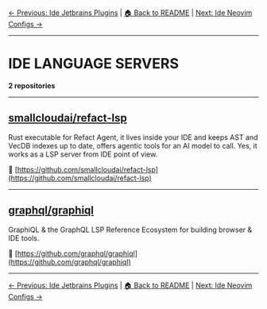 [← Previous: Ide Jetbrains Plugins](ide-jetbrains-plugins.txt) | [🏠 Back to README](../README.md) | [Next: Ide Neovim Configs →](ide-neovim-configs.txt)

---

# IDE LANGUAGE SERVERS

**2 repositories**

---

## [smallcloudai/refact-lsp](https://github.com/smallcloudai/refact-lsp)

Rust executable for Refact Agent, it lives inside your IDE and keeps AST and VecDB indexes up to date, offers agentic tools for an AI model to call. Yes, it works as a LSP server from IDE point of view.

🔗 [https://github.com/smallcloudai/refact-lsp](https://github.com/smallcloudai/refact-lsp)

---

## [graphql/graphiql](https://github.com/graphql/graphiql)

GraphiQL & the GraphQL LSP Reference Ecosystem for building browser & IDE tools.

🔗 [https://github.com/graphql/graphiql](https://github.com/graphql/graphiql)

---


[← Previous: Ide Jetbrains Plugins](ide-jetbrains-plugins.txt) | [🏠 Back to README](../README.md) | [Next: Ide Neovim Configs →](ide-neovim-configs.txt)

